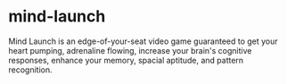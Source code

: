 # mind-launch
Mind Launch is an edge-of-your-seat video game guaranteed to get your heart pumping, adrenaline flowing, increase your brain's cognitive responses, enhance your memory, spacial aptitude, and pattern recognition.
